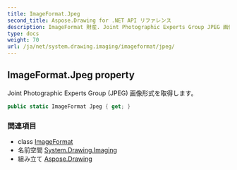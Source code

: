 ```yaml
---
title: ImageFormat.Jpeg
second_title: Aspose.Drawing for .NET API リファレンス
description: ImageFormat 財産. Joint Photographic Experts Group JPEG 画像形式を取得します
type: docs
weight: 70
url: /ja/net/system.drawing.imaging/imageformat/jpeg/
---
```

## ImageFormat.Jpeg property

Joint Photographic Experts Group (JPEG) 画像形式を取得します。

```csharp
public static ImageFormat Jpeg { get; }
```

### 関連項目

* class [ImageFormat](../)
* 名前空間 [System.Drawing.Imaging](../../imageformat/)
* 組み立て [Aspose.Drawing](../../../)


